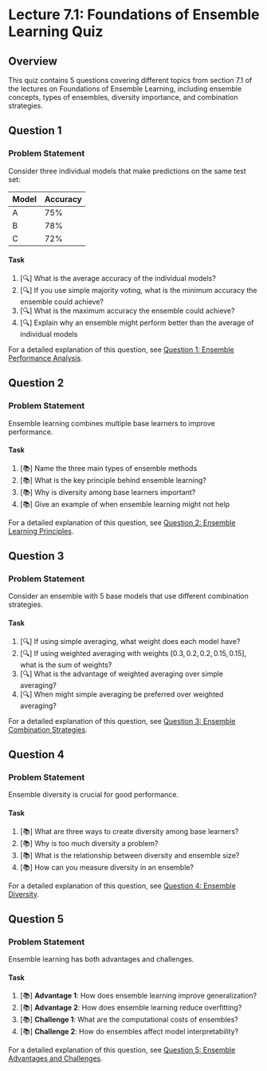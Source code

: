 # Lecture 7.1: Foundations of Ensemble Learning Quiz

## Overview
This quiz contains 5 questions covering different topics from section 7.1 of the lectures on Foundations of Ensemble Learning, including ensemble concepts, types of ensembles, diversity importance, and combination strategies.

## Question 1

### Problem Statement
Consider three individual models that make predictions on the same test set:

| Model | Accuracy |
|-------|----------|
| A     | 75%      |
| B     | 78%      |
| C     | 72%      |

#### Task
1. [🔍] What is the average accuracy of the individual models?
2. [🔍] If you use simple majority voting, what is the minimum accuracy the ensemble could achieve?
3. [🔍] What is the maximum accuracy the ensemble could achieve?
4. [🔍] Explain why an ensemble might perform better than the average of individual models

For a detailed explanation of this question, see [Question 1: Ensemble Performance Analysis](L7_1_1_explanation.md).

## Question 2

### Problem Statement
Ensemble learning combines multiple base learners to improve performance.

#### Task
1. [📚] Name the three main types of ensemble methods
2. [📚] What is the key principle behind ensemble learning?
3. [📚] Why is diversity among base learners important?
4. [📚] Give an example of when ensemble learning might not help

For a detailed explanation of this question, see [Question 2: Ensemble Learning Principles](L7_1_2_explanation.md).

## Question 3

### Problem Statement
Consider an ensemble with 5 base models that use different combination strategies.

#### Task
1. [🔍] If using simple averaging, what weight does each model have?
2. [🔍] If using weighted averaging with weights $[0.3, 0.2, 0.2, 0.15, 0.15]$, what is the sum of weights?
3. [🔍] What is the advantage of weighted averaging over simple averaging?
4. [🔍] When might simple averaging be preferred over weighted averaging?

For a detailed explanation of this question, see [Question 3: Ensemble Combination Strategies](L7_1_3_explanation.md).

## Question 4

### Problem Statement
Ensemble diversity is crucial for good performance.

#### Task
1. [📚] What are three ways to create diversity among base learners?
2. [📚] Why is too much diversity a problem?
3. [📚] What is the relationship between diversity and ensemble size?
4. [📚] How can you measure diversity in an ensemble?

For a detailed explanation of this question, see [Question 4: Ensemble Diversity](L7_1_4_explanation.md).

## Question 5

### Problem Statement
Ensemble learning has both advantages and challenges.

#### Task
1. [📚] **Advantage 1**: How does ensemble learning improve generalization?
2. [📚] **Advantage 2**: How does ensemble learning reduce overfitting?
3. [📚] **Challenge 1**: What are the computational costs of ensembles?
4. [📚] **Challenge 2**: How do ensembles affect model interpretability?

For a detailed explanation of this question, see [Question 5: Ensemble Advantages and Challenges](L7_1_5_explanation.md).
